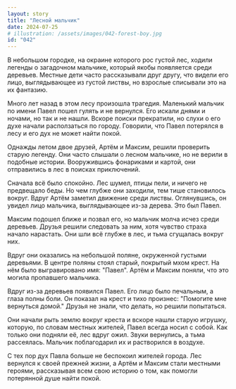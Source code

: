 ```yaml
---
layout: story
title: "Лесной мальчик"
date: 2024-07-25
# illustration: /assets/images/042-forest-boy.jpg
id: "042"
---
```


В небольшом городке, на окраине которого рос густой лес, ходили легенды о загадочном мальчике, который якобы появляется среди деревьев. Местные дети часто рассказывали друг другу, что видели его лицо, выглядывающее из густой листвы, но взрослые списывали это на их фантазию.

Много лет назад в этом лесу произошла трагедия. Маленький мальчик по имени Павел пошел гулять и не вернулся. Его искали днями и ночами, но так и не нашли. Вскоре поиски прекратили, но слухи о его духе начали расползаться по городу. Говорили, что Павел потерялся в лесу и его дух не может найти покой.

Однажды летом двое друзей, Артём и Максим, решили проверить старую легенду. Они часто слышали о лесном мальчике, но не верили в подобные истории. Вооружившись фонариками и картой, они отправились в лес в поисках приключений.

Сначала всё было спокойно. Лес шумел, птицы пели, и ничего не предвещало беды. Но чем глубже они заходили, тем тише становилось вокруг. Вдруг Артём заметил движение среди листвы. Оглянувшись, он увидел лицо мальчика, выглядывающее из-за дерева. Это был Павел.

Максим подошел ближе и позвал его, но мальчик молча исчез среди деревьев. Друзья решили следовать за ним, хотя чувство страха начало нарастать. Они шли всё глубже в лес, и тьма сгущалась вокруг них.

Вдруг они оказались на небольшой поляне, окруженной густыми деревьями. В центре поляны стоял старый, покрытый мхом крест. На нём было выгравировано имя: "Павел". Артём и Максим поняли, что это могила пропавшего мальчика.

Вдруг из-за деревьев появился Павел. Его лицо было печальным, а глаза полны боли. Он показал на крест и тихо произнес: "Помогите мне вернуться домой." Друзья не знали, что делать, но решили попытаться.

Они начали рыть землю вокруг креста и вскоре нашли старую игрушку, которую, по словам местных жителей, Павел всегда носил с собой. Как только они подняли её, лес вдруг ожил. Звуки вернулись, а тьма рассеялась. Мальчик поблагодарил их и растворился в воздухе.

С тех пор дух Павла больше не беспокоил жителей города. Лес вернулся к своей прежней жизни, а Артём и Максим стали местными героями, рассказывая всем свою историю о том, как помогли потерянной душе найти покой.